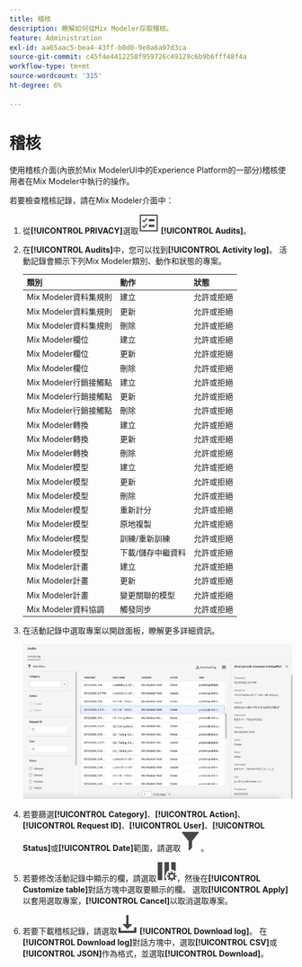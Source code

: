 ```yaml
---
title: 稽核
description: 瞭解如何從Mix Modeler存取稽核。
feature: Administration
exl-id: aa65aac5-bea4-43ff-b0d0-9e8a6a97d3ca
source-git-commit: c45f4e4412258f959726c49129c6b9b6fff48f4a
workflow-type: tm+mt
source-wordcount: '315'
ht-degree: 6%

---
```


# 稽核

使用稽核介面(內嵌於Mix ModelerUI中的Experience Platform的一部分)稽核使用者在Mix Modeler中執行的操作。

若要檢查稽核記錄，請在Mix Modeler介面中：

1. 從&#x200B;**[!UICONTROL PRIVACY]**&#x200B;選取![工作清單](/help/assets/icons/TaskList.svg) **[!UICONTROL Audits]**。

1. 在&#x200B;**[!UICONTROL Audits]**&#x200B;中，您可以找到&#x200B;**[!UICONTROL Activity log]**。 活動記錄會顯示下列Mix Modeler類別、動作和狀態的專案。

   | 類別 | 動作 | 狀態 |
   |---|---|---|
   | Mix Modeler資料集規則 | 建立 | 允許或拒絕 |
   | Mix Modeler資料集規則 | 更新 | 允許或拒絕 |
   | Mix Modeler資料集規則 | 刪除 | 允許或拒絕 |
   | Mix Modeler欄位 | 建立 | 允許或拒絕 |
   | Mix Modeler欄位 | 更新 | 允許或拒絕 |
   | Mix Modeler欄位 | 刪除 | 允許或拒絕 |
   | Mix Modeler行銷接觸點 | 建立 | 允許或拒絕 |
   | Mix Modeler行銷接觸點 | 更新 | 允許或拒絕 |
   | Mix Modeler行銷接觸點 | 刪除 | 允許或拒絕 |
   | Mix Modeler轉換 | 建立 | 允許或拒絕 |
   | Mix Modeler轉換 | 更新 | 允許或拒絕 |
   | Mix Modeler轉換 | 刪除 | 允許或拒絕 |
   | Mix Modeler模型 | 建立 | 允許或拒絕 |
   | Mix Modeler模型 | 更新 | 允許或拒絕 |
   | Mix Modeler模型 | 刪除 | 允許或拒絕 |
   | Mix Modeler模型 | 重新計分 | 允許或拒絕 |
   | Mix Modeler模型 | 原地複製 | 允許或拒絕 |
   | Mix Modeler模型 | 訓練/重新訓練 | 允許或拒絕 |
   | Mix Modeler模型 | 下載/儲存中繼資料 | 允許或拒絕 |
   | Mix Modeler計畫 | 建立 | 允許或拒絕 |
   | Mix Modeler計畫 | 更新 | 允許或拒絕 |
   | Mix Modeler計畫 | 變更關聯的模型 | 允許或拒絕 |
   | Mix Modeler資料協調 | 觸發同步 | 允許或拒絕 |


1. 在活動記錄中選取專案以開啟面板，瞭解更多詳細資訊。

   ![Mix Modeler稽核](/help/assets/mix-modeler-audit.png)

1. 若要篩選&#x200B;**[!UICONTROL Category]**、**[!UICONTROL Action]**、**[!UICONTROL Request ID]**、**[!UICONTROL User]**、**[!UICONTROL Status]**&#x200B;或&#x200B;**[!UICONTROL Date]**&#x200B;範圍，請選取![篩選器](/help/assets/icons/Filter.svg)。

1. 若要修改活動記錄中顯示的欄，請選取![欄](/help/assets/icons/ColumnSetting.svg)，然後在&#x200B;**[!UICONTROL Customize table]**&#x200B;對話方塊中選取要顯示的欄。 選取&#x200B;**[!UICONTROL Apply]**&#x200B;以套用選取專案，**[!UICONTROL Cancel]**&#x200B;以取消選取專案。

1. 若要下載稽核記錄，請選取![下載](/help/assets/icons/Download.svg) **[!UICONTROL Download log]**。 在&#x200B;**[!UICONTROL Download log]**&#x200B;對話方塊中，選取&#x200B;**[!UICONTROL CSV]**&#x200B;或&#x200B;**[!UICONTROL JSON]**&#x200B;作為格式，並選取&#x200B;**[!UICONTROL Download]**。


